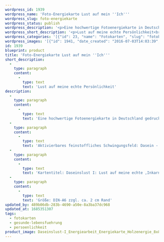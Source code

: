 ```yaml
---
wordpress_id: 1939
wordpress_name: 'Foto-Energiekarte Lust auf mein ''Ich'''
wordpress_slug: foto-energiekarte
wordpress_status: publish
wordpress_description: '<p>Eine hochwertige Fotoenergiekarte in Deutschland gedruckt und in Handarbeit laminiert. Sie ist in Postkartengröße (DIN-A6) gut zu transportieren und kann auch auf den Körper aufgelegt werden.</p><p>Aktivierbares feinstoffliches Schwingungsfeld: Dasein - Lust am Dasein - Unverfälschte Wahrhaftigkeit. Die Impulse dieser Blütenenergie auf sich wirken lassen und Daseinslust empfinden, Lust auf sich selbst empfinden, wie man ursprünglich ''gedacht'' war, in dieser Inkarnation als ''Ich'' zu sein.</p><p>Kartentitel: Daseinslust I: <span class="s1">Lust auf meine echte ,Inkarnationskomposition-Ich‘<i>. </i></span>Schwingungsebene: Grün</p><p>Größe: DIN-A6 zzgl. ca. 2 cm Rand<br />Andere Formate sind individuell für Sie innerhalb weniger Tage herstellbar. Bitte kontaktieren Sie uns hierfür unter <a href="mailto:info@elvedenverlag.de">info@elvedenverlag.de</a>.</p><p><a href="https://my.feenbaum.de/anwendung-energiebilder-foto-laminiert/">Anwendungshinweise</a>      <a href="https://my.feenbaum.de/produktinformationen-fotokarten/">Produktinformationen</a></p>'
wordpress_short_description: '<p>Lust auf meine echte Persönlichkeit<br /><em>Hinweis: Das Wasserzeichen „Elveden Verlag Energiebild“ wird nicht mit gedruckt</em></p>'
wordpress_categories: '[{"id": 23, "name": "Fotokarten", "slug": "fotokarten"}, {"id": 38, "name": "Gesunde Lebensf\u00fchrung", "slug": "gesunde-lebensfuehrung"}, {"id": 37, "name": "Pers\u00f6nlichkeit", "slug": "persoenlichkeit"}]'
wordpress_images: '[{"id": 1941, "date_created": "2016-07-03T14:03:39", "date_created_gmt": "2016-07-03T10:03:39", "date_modified": "2016-07-03T14:03:39", "date_modified_gmt": "2016-07-03T10:03:39", "src": "https://my.feenbaum.de/wp-content/uploads/2016/07/Daseinslust-I_Energiearbeit_Energiekarte_Holzenergie_8x8W-1.jpeg", "name": "Daseinslust-I_Energiearbeit_Energiekarte_Holzenergie_8x8W", "alt": ""}]'
id: 1939
blueprint: product
title: 'Foto-Energiekarte Lust auf mein ''Ich'''
short_description:
  -
    type: paragraph
    content:
      -
        type: text
        text: 'Lust auf meine echte Persönlichkeit'
description:
  -
    type: paragraph
    content:
      -
        type: text
        text: 'Eine hochwertige Fotoenergiekarte in Deutschland gedruckt und in Handarbeit laminiert. Sie ist in Postkartengröße (DIN-A6) gut zu transportieren und kann auch auf den Körper aufgelegt werden.'
  -
    type: paragraph
    content:
      -
        type: text
        text: 'Aktivierbares feinstoffliches Schwingungsfeld: Dasein - Lust am Dasein - Unverfälschte Wahrhaftigkeit. Die Impulse dieser Blütenenergie auf sich wirken lassen und Daseinslust empfinden, Lust auf sich selbst empfinden, wie man ursprünglich ''gedacht'' war, in dieser Inkarnation als ''Ich'' zu sein.'
  -
    type: paragraph
    content:
      -
        type: text
        text: 'Kartentitel: Daseinslust I: Lust auf meine echte ,Inkarnationskomposition-Ich‘. Schwingungsebene: Grün'
  -
    type: paragraph
    content:
      -
        type: text
        text: 'Größe: DIN-A6 zzgl. ca. 2 cm Rand'
updated_by: 489b06db-283b-4690-a50e-8a3ba37dc968
updated_at: 1685351307
tags:
  - fotokarten
  - gesunde-lebensfuehrung
  - persoenlichkeit
product_image: Daseinslust-I_Energiearbeit_Energiekarte_Holzenergie_8x8W-1.jpeg
---
```

